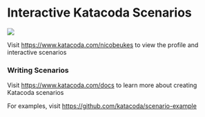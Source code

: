 # Interactive Katacoda Scenarios

[![](http://shields.katacoda.com/katacoda/nicobeukes/count.svg)](https://www.katacoda.com/nicobeukes "Get your profile on Katacoda.com")

Visit https://www.katacoda.com/nicobeukes to view the profile and interactive scenarios

### Writing Scenarios
Visit https://www.katacoda.com/docs to learn more about creating Katacoda scenarios

For examples, visit https://github.com/katacoda/scenario-example
